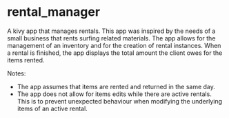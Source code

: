 # rental_manager
A kivy app that manages rentals. This app was inspired by the needs of a small business that rents surfing related materials. The app allows for the management of an inventory and for the creation of rental instances. When a rental is finished, the app displays the total amount the client owes for the items rented. 

Notes:
 - The app assumes that items are rented and returned in the same day.
 - The app does not allow for items edits while there are active rentals. This is to prevent unexpected behaviour when modifying the underlying items of an active rental.
